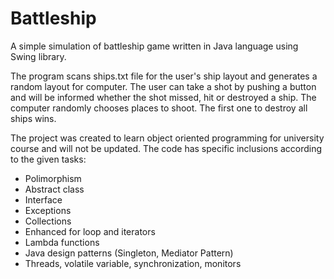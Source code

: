 # Battleship
A simple simulation of battleship game written in Java language using Swing library.

The program scans ships.txt file for the user's ship layout and generates a random layout for computer. The user can take a shot by pushing a button and will be 
informed whether the shot missed, hit or destroyed a ship. The computer randomly chooses places to shoot. The first one to destroy all ships wins.

The project was created to learn object oriented programming for university course and will not be updated.
The code has specific inclusions according to the given tasks:
- Polimorphism
- Abstract class
- Interface
- Exceptions
- Collections
- Enhanced for loop and iterators
- Lambda functions
- Java design patterns (Singleton, Mediator Pattern)
- Threads, volatile variable, synchronization, monitors
